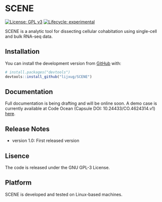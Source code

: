 
<!-- README.md is generated from README.Rmd. Please edit that file -->

# SCENE

<!-- badges: start -->

[![License: GPL
v3](https://img.shields.io/badge/License-GPLv3-blue.svg)](https://www.gnu.org/licenses/gpl-3.0)
[![Lifecycle:
experimental](https://img.shields.io/badge/lifecycle-experimental-orange.svg)](https://lifecycle.r-lib.org/articles/stages.html#experimental)
<!-- badges: end -->

SCENE is a analytic tool for dissecting cellular cohabitation using single-cell and bulk RNA-seq data.

## Installation

You can install the development version from
[GitHub](https://github.com/) with:

``` r
# install.packages("devtools")
devtools::install_github("lijxug/SCENE")
```

## Documentation
Full documentation is being drafting and will be online soon.
A demo case is currently available at Code Ocean (Capsule DOI: 10.24433/CO.4624314.v1) [here](https://codeocean.com/capsule/7693770).

## Release Notes
- version 1.0: First released version

## Lisence
The code is released under the GNU GPL-3 License.

## Platform
SCENE is developed and tested on Linux-based machines.

<!-- This is a basic example which shows you how to solve a common problem: -->
<!-- ```{r example} -->
<!-- library(AlittleTool) -->
<!-- ## basic example code -->
<!-- ``` -->
<!-- What is special about using `README.Rmd` instead of just `README.md`? You can include R chunks like so: -->
<!-- ```{r cars} -->
<!-- summary(cars) -->
<!-- ``` -->
<!-- You'll still need to render `README.Rmd` regularly, to keep `README.md` up-to-date. `devtools::build_readme()` is handy for this. You could also use GitHub Actions to re-render `README.Rmd` every time you push. An example workflow can be found here: <https://github.com/r-lib/actions/tree/master/examples>. -->
<!-- You can also embed plots, for example: -->
<!-- ```{r pressure, echo = FALSE} -->
<!-- plot(pressure) -->
<!-- ``` -->
<!-- In that case, don't forget to commit and push the resulting figure files, so they display on GitHub and CRAN. -->
